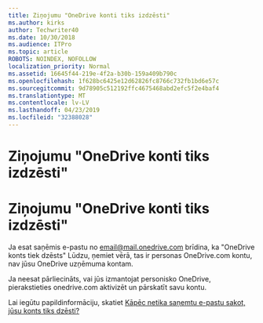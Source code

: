 ```yaml
---
title: Ziņojumu "OneDrive konti tiks izdzēsti"
ms.author: kirks
author: Techwriter40
ms.date: 10/30/2018
ms.audience: ITPro
ms.topic: article
ROBOTS: NOINDEX, NOFOLLOW
localization_priority: Normal
ms.assetid: 16645f44-219e-4f2a-b30b-159a409b790c
ms.openlocfilehash: 1f628bc6425e12d62826fc8766c732fb1bd6e57c
ms.sourcegitcommit: 9d78905c512192ffc4675468abd2efc5f2e4baf4
ms.translationtype: MT
ms.contentlocale: lv-LV
ms.lasthandoff: 04/23/2019
ms.locfileid: "32388028"
---
```

# <a name="onedrive-account-will-be-deleted-message"></a>Ziņojumu "OneDrive konti tiks izdzēsti"

# <a name="onedrive-account-will-be-deleted-message"></a>Ziņojumu "OneDrive konti tiks izdzēsti"

Ja esat saņēmis e-pastu no email@mail.onedrive.com brīdina, ka "OneDrive konts tiek dzēsts" Lūdzu, ņemiet vērā, tas ir personas OneDrive.com kontu, nav jūsu OneDrive uzņēmuma kontam. 
  
Ja neesat pārliecināts, vai jūs izmantojat personisko OneDrive, pierakstieties onedrive.com aktivizēt un pārskatīt savu kontu.
  
Lai iegūtu papildinformāciju, skatiet [Kāpēc netika saņemtu e-pastu sakot, jūsu konts tiks dzēsti?](https://go.microsoft.com/fwlink/?linkid=2036151&amp;clcid=0x409)
  


